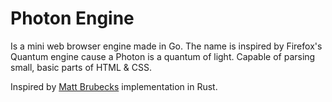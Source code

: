 # Photon Engine
Is a mini web browser engine made in Go. The name is inspired by Firefox's Quantum engine cause a Photon is a quantum of light.
Capable of parsing small, basic parts of HTML & CSS.

Inspired by [Matt Brubecks](https://github.com/mbrubeck) implementation in Rust.
